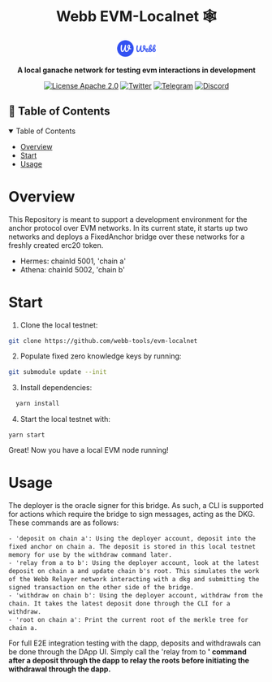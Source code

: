 <h1 align="center">Webb EVM-Localnet 🕸️ </h1>
<div align="center">
<a href="https://www.webb.tools/">
    <img alt="Webb Logo" src="./.github/assets/webb-icon.svg" width="15%" height="30%" />
  </a>
  </div>
<p align="center">
    <strong> A local ganache network for testing evm interactions in development </strong>
    <br />
</p>

<div align="center" >

[![License Apache 2.0](https://img.shields.io/badge/License-Apache%202.0-blue.svg?style=flat-square)](https://opensource.org/licenses/Apache-2.0)
[![Twitter](https://img.shields.io/twitter/follow/webbprotocol.svg?style=flat-square&label=Twitter&color=1DA1F2)](https://twitter.com/webbprotocol)
[![Telegram](https://img.shields.io/badge/Telegram-gray?logo=telegram)](https://t.me/webbprotocol)
[![Discord](https://img.shields.io/discord/833784453251596298.svg?style=flat-square&label=Discord&logo=discord)](https://discord.gg/cv8EfJu3Tn)

</div>

<!-- TABLE OF CONTENTS -->
<h2 id="table-of-contents"> 📖 Table of Contents</h2>

<details open="open">
  <summary>Table of Contents</summary>
  <ul>
    <li><a href="#overview">Overview</a></li>
    <li><a href="#start">Start</a></li>
    <li><a href="#usage">Usage</a></li>
  </ul>  
</details>


<h1 id="overview"> Overview </h1>

This Repository is meant to support a development environment for the anchor protocol over EVM networks.  In its current state, it starts up two networks and deploys a FixedAnchor bridge over these networks for a freshly created erc20 token.

- Hermes: chainId 5001, 'chain a'
- Athena: chainId 5002, 'chain b'

<h1 id="start"> Start </h1>

1. Clone the local testnet: 
```bash
git clone https://github.com/webb-tools/evm-localnet
```

2. Populate fixed zero knowledge keys by running:
```bash
git submodule update --init
```
3. Install dependencies:
```bash
  yarn install
``` 
4. Start the local testnet with:
```
yarn start
```
Great! Now you have a local EVM node running!


<h1 id="usage"> Usage </h1>

The deployer is the oracle signer for this bridge. As such, a CLI is supported for actions which require the bridge to sign messages, acting as the DKG.  These commands are as follows:

    - 'deposit on chain a': Using the deployer account, deposit into the fixed anchor on chain a. The deposit is stored in this local testnet memory for use by the withdraw command later.
    - 'relay from a to b': Using the deployer account, look at the latest deposit on chain a and update chain b's root. This simulates the work of the Webb Relayer network interacting with a dkg and submitting the signed transaction on the other side of the bridge.
    - 'withdraw on chain b': Using the deployer account, withdraw from the chain. It takes the latest deposit done through the CLI for a withdraw.
    - 'root on chain a': Print the current root of the merkle tree for chain a.


For full E2E integration testing with the dapp, deposits and withdrawals can be done through the DApp UI.
Simply call the 'relay from <a> to <b>' command after a deposit through the dapp to relay the roots before initiating the withdrawal through the dapp.
